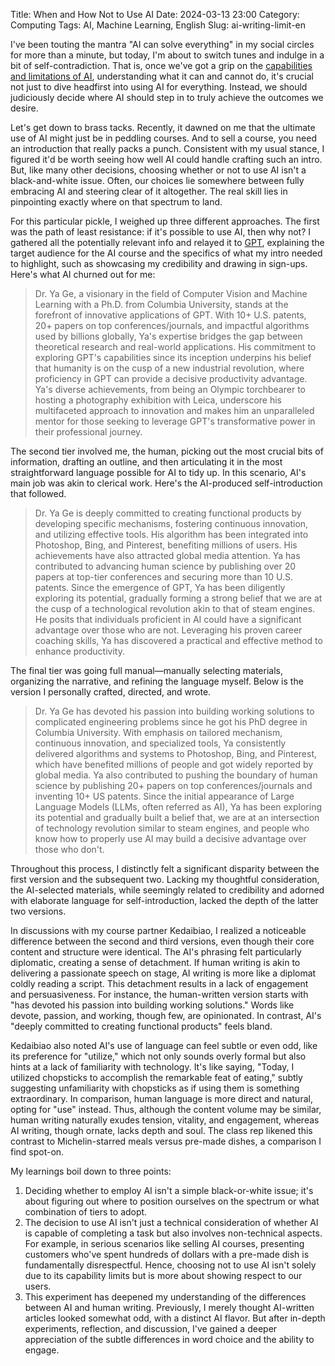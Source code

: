 Title: When and How Not to Use AI
Date: 2024-03-13 23:00
Category: Computing
Tags: AI, Machine Learning, English
Slug: ai-writing-limit-en

I've been touting the mantra "AI can solve everything" in my social circles for more than a minute, but today, I'm about to switch tunes and indulge in a bit of self-contradiction. That is, once we've got a grip on the [capabilities and limitations of AI](https://yage.ai/recent-AI-advancement.html), understanding what it can and cannot do, it's crucial not just to dive headfirst into using AI for everything. Instead, we should judiciously decide where AI should step in to truly achieve the outcomes we desire.

Let's get down to brass tacks. Recently, it dawned on me that the ultimate use of AI might just be in peddling courses. And to sell a course, you need an introduction that really packs a punch. Consistent with my usual stance, I figured it'd be worth seeing how well AI could handle crafting such an intro. But, like many other decisions, choosing whether or not to use AI isn't a black-and-white issue. Often, our choices lie somewhere between fully embracing AI and steering clear of it altogether. The real skill lies in pinpointing exactly where on that spectrum to land.

For this particular pickle, I weighed up three different approaches. The first was the path of least resistance: if it's possible to use AI, then why not? I gathered all the potentially relevant info and relayed it to [GPT](https://yage.ai/GPT-scared-me.html), explaining the target audience for the AI course and the specifics of what my intro needed to highlight, such as showcasing my credibility and drawing in sign-ups. Here's what AI churned out for me:

> Dr. Ya Ge, a visionary in the field of Computer Vision and Machine Learning with a Ph.D. from Columbia University, stands at the forefront of innovative applications of GPT. With 10+ U.S. patents, 20+ papers on top conferences/journals, and impactful algorithms used by billions globally, Ya's expertise bridges the gap between theoretical research and real-world applications. His commitment to exploring GPT's capabilities since its inception underpins his belief that humanity is on the cusp of a new industrial revolution, where proficiency in GPT can provide a decisive productivity advantage. Ya's diverse achievements, from being an Olympic torchbearer to hosting a photography exhibition with Leica, underscore his multifaceted approach to innovation and makes him an unparalleled mentor for those seeking to leverage GPT's transformative power in their professional journey.

The second tier involved me, the human, picking out the most crucial bits of information, drafting an outline, and then articulating it in the most straightforward language possible for AI to tidy up. In this scenario, AI's main job was akin to clerical work. Here's the AI-produced self-introduction that followed.

> Dr. Ya Ge is deeply committed to creating functional products by developing specific mechanisms, fostering continuous innovation, and utilizing effective tools. His algorithm has been integrated into Photoshop, Bing, and Pinterest, benefiting millions of users. His achievements have also attracted global media attention. Ya has contributed to advancing human science by publishing over 20 papers at top-tier conferences and securing more than 10 U.S. patents. Since the emergence of GPT, Ya has been diligently exploring its potential, gradually forming a strong belief that we are at the cusp of a technological revolution akin to that of steam engines. He posits that individuals proficient in AI could have a significant advantage over those who are not. Leveraging his proven career coaching skills, Ya has discovered a practical and effective method to enhance productivity.

The final tier was going full manual—manually selecting materials, organizing the narrative, and refining the language myself. Below is the version I personally crafted, directed, and wrote.

> Dr. Ya Ge has devoted his passion into building working solutions to complicated engineering problems since he got his PhD degree in Columbia University. With emphasis on tailored mechanism, continuous innovation, and specialized tools, Ya consistently delivered algorithms and systems to Photoshop, Bing, and Pinterest, which have benefited millions of people and got widely reported by global media. Ya also contributed to pushing the boundary of human science by publishing 20+ papers on top conferences/journals and inventing 10+ US patents. Since the initial appearance of Large Language Models (LLMs, often referred as AI), Ya has been exploring its potential and gradually built a belief that, we are at an intersection of technology revolution similar to steam engines, and people who know how to properly use AI may build a decisive advantage over those who don't. 

Throughout this process, I distinctly felt a significant disparity between the first version and the subsequent two. Lacking my thoughtful consideration, the AI-selected materials, while seemingly related to credibility and adorned with elaborate language for self-introduction, lacked the depth of the latter two versions.

In discussions with my course partner Kedaibiao, I realized a noticeable difference between the second and third versions, even though their core content and structure were identical. The AI's phrasing felt particularly diplomatic, creating a sense of detachment. If human writing is akin to delivering a passionate speech on stage, AI writing is more like a diplomat coldly reading a script. This detachment results in a lack of engagement and persuasiveness. For instance, the human-written version starts with "has devoted his passion into building working solutions." Words like devote, passion, and working, though few, are opinionated. In contrast, AI's "deeply committed to creating functional products" feels bland.

Kedaibiao also noted AI's use of language can feel subtle or even odd, like its preference for "utilize," which not only sounds overly formal but also hints at a lack of familiarity with technology. It's like saying, "Today, I utilized chopsticks to accomplish the remarkable feat of eating," subtly suggesting unfamiliarity with chopsticks as if using them is something extraordinary. In comparison, human language is more direct and natural, opting for "use" instead. Thus, although the content volume may be similar, human writing naturally exudes tension, vitality, and engagement, whereas AI writing, though ornate, lacks depth and soul. The class rep likened this contrast to Michelin-starred meals versus pre-made dishes, a comparison I find spot-on.

My learnings boil down to three points:

1. Deciding whether to employ AI isn't a simple black-or-white issue; it's about figuring out where to position ourselves on the spectrum or what combination of tiers to adopt.
2. The decision to use AI isn't just a technical consideration of whether AI is capable of completing a task but also involves non-technical aspects. For example, in serious scenarios like selling AI courses, presenting customers who've spent hundreds of dollars with a pre-made dish is fundamentally disrespectful. Hence, choosing not to use AI isn't solely due to its capability limits but is more about showing respect to our users.
3. This experiment has deepened my understanding of the differences between AI and human writing. Previously, I merely thought AI-written articles looked somewhat odd, with a distinct AI flavor. But after in-depth experiments, reflection, and discussion, I've gained a deeper appreciation of the subtle differences in word choice and the ability to engage.